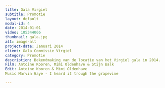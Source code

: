 ```yaml
---
title: Gala Virgiel
subtitle: Promotie
layout: default
modal-id: 4
date: 2014-01-01
video: 105344066
thumbnail: gala.jpg
alt: image-alt
project-date: Januari 2014
client: Gala Commissie Virgiel
category: Promotie
description: Bekendmaking van de locatie van het Virgiel gala in 2014.
Film: Antoine Kooren, Mimi Oldenhave & Stijn Balk
Edit: Antoine Kooren & Mimi Oldenhave
Music Marvin Gaye - I heard it trough the grapevine

---
```

